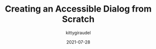 ---
author: kittygiraudel
date: 2021-07-28
layout: post.njk
publisher: smashingmag
tags:
  - article
  - accessibility
target_url: https://www.smashingmagazine.com/2021/07/accessible-dialog-from-scratch/
title: Creating an Accessible Dialog from Scratch
---